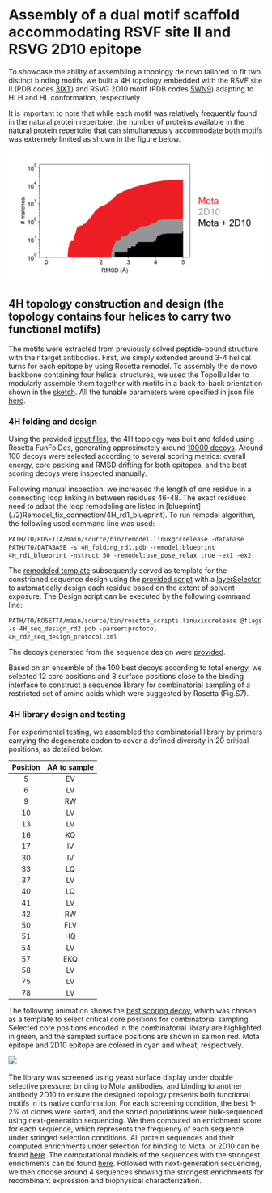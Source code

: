 # Assembly of a dual motif scaffold accommodating RSVF site II and RSVG 2D10 epitope
To showcase the ability of assembling a topology de novo tailored to fit two distinct binding motifs, we built a 4H topology embedded with the RSVF site II (PDB codes [3IXT](https://www.rcsb.org/structure/3IXT)) and RSVG 2D10 motif (PDB codes [5WN9](https://www.rcsb.org/structure/5WN9)) adapting to HLH and HL conformation, respectively. 

It is important to note that while each motif was relatively frequently found in the natural protein repertoire, the number of proteins available in the natural protein repertoire that can simultaneously accommodate both motifs was extremely limited as shown in the figure below. 

![](Mota_2D10_scaffold_search.png)

## 4H topology construction and design (the topology contains four helices to carry two functional motifs) 
The motifs were extracted from previously solved peptide-bound structure with their target antibodies. First, we simply extended around 3-4 helical turns for each epitope by using Rosetta remodel. To assembly the de novo backbone containing four helical structures, we used the TopoBuilder to modularly assemble them together with motifs in a back-to-back orientation shown in the [sketch](./1\)Folding_trajectory/input_4H/A1H_B1H/sketch.pdb). All the tunable parameters were specified in json file [here](./1\)Folding_trajectory/input_4H/twoMoitf.json).   
 
### 4H folding and design 
Using the provided [input files](./1\)Folding_trajectory/input_4H), the 4H topology was built and folded using Rosetta FunFolDes, generating approximately around [10000 decoys](./1\)Folding_trajectory/4H_folding_pose.csv). Around 100 decoys were selected according to several scoring metrics: overall energy, core packing and RMSD drifting for both epitopes, and the best scoring decoys were inspected manually. 

Following manual inspection, we increased the length of one residue in a connecting loop linking in between residues 46-48. The exact residues need to adapt the loop remodeling are listed in [blueprint] (./2\)Remodel_fix_connection/4H_rd1_blueprint). To run remodel algorithm, the following used command line was used: 

```
PATH/TO/ROSETTA/main/source/bin/remodel.linuxgccrelease -database PATH/TO/DATABASE -s 4H_folding_rd1.pdb -remodel:blueprint 4H_rd1_blueprint -nstruct 50 -remodel:use_pose_relax true -ex1 -ex2 
```  

The [remodeled template](./3\)Sequence_design_selection/4H_seq_design_rd2.pdb) subsequently served as template for the constrianed sequence design using the [provided script](./3\)Sequence_design_selection/4H_rd2_seq_design_protocol.xml) with a [layerSelector](https://www.rosettacommons.org/docs/latest/scripting_documentation/RosettaScripts/ResidueSelectors/ResidueSelectors) to automatically design each residue based on the extent of solvent exposure. The Design script can be executed by the following command line:  

```
PATH/TO/ROSETTA/main/source/bin/rosetta_scripts.linuxiccrelease @flags -s 4H_seq_design_rd2.pdb -parser:protocol 4H_rd2_seq_design_protocol.xml
``` 
The decoys generated from the sequence design were [provided](./3\)Sequence_design_selection/4H_rd2_seq_design.csv). 

Based on an ensemble of the 100 best decoys according to total energy, we selected 12 core positions and 8 surface positions close to the binding interface to construct a sequence library for combinatorial sampling of a restricted set of amino acids which were suggested by Rosetta (Fig.S7). 

### 4H library design and testing 
For experimental testing, we assembled the combinatorial library by primers carrying the degenerate codon to cover a defined diversity in 20 critical positions, as detailed below.

| Position| AA to sample|
| :------:|:-----------:|
| 5       | EV          |
| 6       | LV          |
| 9       | RW          |
| 10      | LV          | 
| 13      | LV          | 
| 16      | KQ          | 
| 17      | IV          | 
| 30      | IV          |
| 33      | LQ          |
| 37      | LV          | 
| 40      | LQ          |
| 41      | LV          |
| 42      | RW          |
| 50      | FLV         |
| 51      | HQ          |
| 54      | LV          |
| 57      | EKQ         |
| 58      | LV          |
| 75      | LV          |
| 78      | LV          |

The following animation shows the [best scoring decoy](./4H.gif), which was chosen as a template to select critical core positions for combinatorial sampling. Selected core positions encoded in the combinatorial library are highlighted in green, and the sampled surface positions are shown in salmon red. Mota epitope and 2D10 epitope are colored in cyan and wheat, respectively. 

![](./4H.gif)

The library was screened using yeast surface display under double selective pressure: binding to Mota antibodies, and binding to another antibody 2D10 to ensure the designed topology presents both functional motifs in its native conformation. For each screening condition, the best 1-2% of clones were sorted, and the sorted populations were bulk-sequenced using next-generation sequencing. We then computed an enrichment score for each sequence, which represents the frequency of each sequence under stringed selection conditions. All protein sequences and their computed enrichments under selection for binding to Mota, or 2D10 can be found [here](./4\)NGS_seq/4H_NGS.csv). The computational models of the sequences with the strongest enrichments can be found [here](). Followed with next-generation sequencing, we then choose around 4 sequences showing the strongest enrichments for recombinant expression and biophysical characterization.
